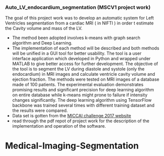 ### Auto_LV_endocardium_segmentation (MSCV1 project work)

The goal of this project work was to develop an automatic system for Left Ventricles segmentation from a cardiac MRI ( in NIFTI ) in order t estimate the Cavity volume and mass of the LV.

* The method been adopted involves k-means with graph search algorithm and Deep Learning.
* The implementation of each method will be described and both methods will be unified in a GUI tool for better usability. The tool is a
  user interface application which developed in Python and wrapped under MATLAB to give better access for further development.
  The objective of the tool is to segment the LV during diastole and systole (only the endocardium) in MRI images and calculate
  ventricle cavity volume and ejection fraction. The methods were tested on MRI images of a database made of 100 patients. The
  experimental evaluation demonstrates promising results and significant precision for deep learning algorithm on entire database
  while k-means might prone to failure if intensity changes significantly. The deep learning algorithm using TensorFlow backbone
  was trained several times with different training dataset and the results were compared.
* Data set is gotten from the [MICCAI challenge 2017 website](https://www.creatis.insa-lyon.fr/Challenge/acdc/)
* read through the pdf repot of project work for the description of the implementation and operation of the software.
# Medical-Imaging-Segmentation
